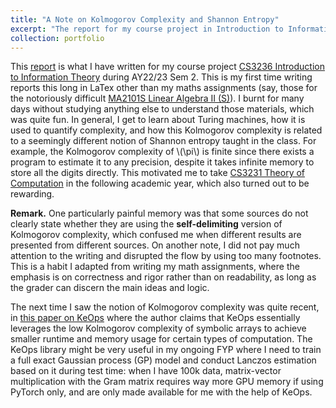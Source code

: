 ```yaml
---
title: "A Note on Kolmogorov Complexity and Shannon Entropy"
excerpt: "The report for my course project in Introduction to Information Theory.<br/><img src='/images/kolmogorov_lower_bound.png'>"
collection: portfolio
---
```


This [report](./CS3236_KolmogorovComplexity.pdf) is what I have written for my course project [CS3236 Introduction to Information Theory](https://nusmods.com/courses/CS3236/introduction-to-information-theory) during AY22/23 Sem 2. This is my first time writing reports this long in LaTex other than my maths assignments (say, those for the notoriously difficult [MA2101S Linear Algebra II (S)](https://nusmods.com/courses/MA2101S/linear-algebra-ii-s)). I burnt for many days without studying anything else to understand those materials, which was quite fun. In general, I get to learn about Turing machines, how it is used to quantify complexity, and how this Kolmogorov complexity is related to a seemingly different notion of Shannon entropy taught in the class. For example, the Kolmogorov complexity of \\(\pi\\) is finite since there exists a program to estimate it to any precision, despite it takes infinite memory to store all the digits directly. This motivated me to take [CS3231 Theory of Computation](https://nusmods.com/courses/CS3231/theory-of-computation) in the following academic year, which also turned out to be rewarding.

**Remark.** One particularly painful memory was that some sources do not clearly state whether they are using the **self-delimiting** version of Kolmogorov complexity, which confused me when different results are presented from different sources. On another note, I did not pay much attention to the writing and disrupted the flow by using too many footnotes. This is a habit I adapted from writing my math assignments, where the emphasis is on correctness and rigor rather than on readability, as long as the grader can discern the main ideas and logic.

The next time I saw the notion of Kolmogorov complexity was quite recent, in [this paper on KeOps](https://proceedings.neurips.cc/paper/2020/hash/a6292668b36ef412fa3c4102d1311a62-Abstract.html) where the author claims that KeOps essentially leverages the low Kolmogorov complexity of symbolic arrays to achieve smaller runtime and memory usage for certain types of computation. The KeOps library might be very useful in my ongoing FYP where I need to train a full exact Gaussian process (GP) model and conduct Lanczos estimation based on it during test time: when I have 100k data, matrix-vector multiplication with the Gram matrix requires way more GPU memory if using PyTorch only, and are only made available for me with the help of KeOps.